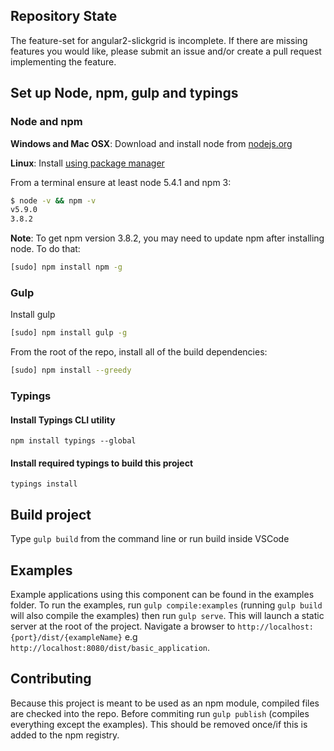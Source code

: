 ## Repository State

The feature-set for angular2-slickgrid is incomplete. If there are missing features you would like, please submit an issue and/or create a pull request implementing the feature. 

## Set up Node, npm, gulp and typings

### Node and npm
**Windows and Mac OSX**: Download and install node from [nodejs.org](http://nodejs.org/)

**Linux**: Install [using package manager](https://nodejs.org/en/download/package-manager/)

From a terminal ensure at least node 5.4.1 and npm 3:
```bash
$ node -v && npm -v
v5.9.0
3.8.2
```
**Note**: To get npm version 3.8.2, you may need to update npm after installing node.  To do that:
```bash
[sudo] npm install npm -g
```

### Gulp
Install gulp
```bash
[sudo] npm install gulp -g
```
From the root of the repo, install all of the build dependencies:
```bash
[sudo] npm install --greedy
```

### Typings
#### Install Typings CLI utility
`npm install typings --global`

#### Install required typings to build this project
`typings install`

## Build project
Type `gulp build` from the command line or run build inside VSCode

## Examples 
Example applications using this component can be found in the examples folder. To run the examples,
run `gulp compile:examples` (running `gulp build` will also compile the examples) then run `gulp serve`. This will launch a static server at the root of the project.
Navigate a browser to `http://localhost:{port}/dist/{exampleName}` e.g `http://localhost:8080/dist/basic_application`.


## Contributing
Because this project is meant to be used as an npm module, compiled files are checked into the repo. Before commiting run `gulp publish` (compiles
everything except the examples). This should be removed once/if this is added to the npm registry.